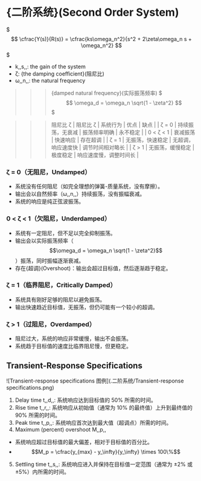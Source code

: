 # {二阶系统}(Second Order System)

$$$
\cfrac{Y(s)}{R(s)} = \cfrac{ks\omega_n^2}{s^2 + 2\zeta\omega_n s + \omega_n^2}
$$$
- k,,s,,: the gain of the system
- ζ: {the damping coefficient}(阻尼比)
- ω,,n,,: the natural frequency

>>>{damped natural frequency}(实际振荡频率)
$$$
\omega_d = \omega_n \sqrt{1 - \zeta^2}
$$$
>>>

>>>阻尼比 ζ
| 阻尼比 ζ | 系统行为 | 优点 | 缺点 |
| ζ = 0     | 持续振荡，无衰减     | 振荡频率明确   | 永不稳定         |
| 0 < ζ < 1 | 衰减振荡             | 快速响应       | 存在超调         |
| ζ = 1     | 无振荡，快速稳定     | 无超调，响应速度快 | 调节时间相对略长 |
| ζ > 1     | 无振荡，缓慢稳定     | 极度稳定       | 响应速度慢，调整时间长 |

### ζ = 0（无阻尼，Undamped）
- 系统没有任何阻尼（如完全理想的弹簧-质量系统，没有摩擦）。
- 输出会以自然频率（ω,,n,,​）持续振荡，没有振幅衰减。
- 系统的响应是纯正弦波振荡。

### 0 < ζ < 1（欠阻尼，Underdamped）
- 系统有一定阻尼，但不足以完全抑制振荡。
- 输出会以实际振荡频率（$$\omega_d = \omega_n \sqrt{1 - \zeta^2}$$​）振荡，同时振幅逐渐衰减。
- 存在{超调}(Overshoot)：输出会超过目标值，然后逐渐趋于稳定。

### ζ = 1（临界阻尼，Critically Damped）
- 系统具有刚好足够的阻尼以避免振荡。
- 输出快速趋近目标值，无振荡，但仍可能有一个较小的超调。

### ζ > 1（过阻尼，Overdamped）
- 阻尼过大，系统的响应非常缓慢，输出不会振荡。
- 系统趋于目标值的速度比临界阻尼慢，但更稳定。
>>>

## Transient-Response Specifications

![Transient-response specifications 图例](.二阶系统/Transient-response specifications.png)

1. Delay time t,,d,,: 系统响应达到目标值的 50% 所需的时间。
2. Rise time t,,r,,: 系统响应从初始值（通常为 10% 的最终值）上升到最终值的 90% 所需的时间。
3. Peak time t,,p,,: 系统响应首次达到最大值（超调点）所需的时间。
4. Maximum (percent) overshoot M,,p,,
  - 系统响应超过目标值的最大偏差，相对于目标值的百分比。
  - $$M_p = \cfrac{y_{max} - y_\infty}{y_\infty} \times 100\%$$
5. Settling time t,,s,,: 系统响应进入并保持在目标值一定范围（通常为 ±2% 或 ±5%）内所需的时间。
